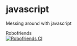 # javascript
Messing around with javascript

Robofriends <br>
[![Robofriends CI](https://github.com/wdstorer/javascript/actions/workflows/robofriends-ci.yml/badge.svg)](https://github.com/wdstorer/javascript/actions/workflows/robofriends-ci.yml)
